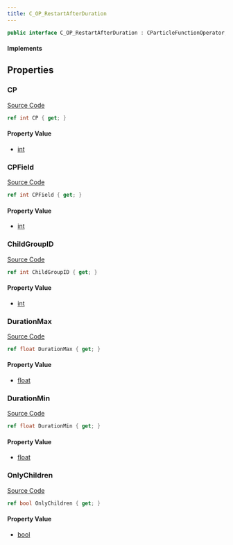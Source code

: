 ```yaml
---
title: C_OP_RestartAfterDuration
---
```


```csharp
public interface C_OP_RestartAfterDuration : CParticleFunctionOperator, CParticleFunction, ISchemaClass<CParticleFunction>, ISchemaClass<CParticleFunctionOperator>, ISchemaClass<C_OP_RestartAfterDuration>, ISchemaField, ISchemaClass, INativeHandle
```

#### Implements

## Properties

### CP

[Source Code](https://github.com/swiftly-solution/swiftlys2/blob/beta/managed/src/SwiftlyS2.Generated/Schemas/Interfaces/C_OP_RestartAfterDuration.cs#L20)

```csharp
ref int CP { get; }
```

#### Property Value

- [int](https://learn.microsoft.com/dotnet/api/system.int32)

### CPField

[Source Code](https://github.com/swiftly-solution/swiftlys2/blob/beta/managed/src/SwiftlyS2.Generated/Schemas/Interfaces/C_OP_RestartAfterDuration.cs#L22)

```csharp
ref int CPField { get; }
```

#### Property Value

- [int](https://learn.microsoft.com/dotnet/api/system.int32)

### ChildGroupID

[Source Code](https://github.com/swiftly-solution/swiftlys2/blob/beta/managed/src/SwiftlyS2.Generated/Schemas/Interfaces/C_OP_RestartAfterDuration.cs#L24)

```csharp
ref int ChildGroupID { get; }
```

#### Property Value

- [int](https://learn.microsoft.com/dotnet/api/system.int32)

### DurationMax

[Source Code](https://github.com/swiftly-solution/swiftlys2/blob/beta/managed/src/SwiftlyS2.Generated/Schemas/Interfaces/C_OP_RestartAfterDuration.cs#L18)

```csharp
ref float DurationMax { get; }
```

#### Property Value

- [float](https://learn.microsoft.com/dotnet/api/system.single)

### DurationMin

[Source Code](https://github.com/swiftly-solution/swiftlys2/blob/beta/managed/src/SwiftlyS2.Generated/Schemas/Interfaces/C_OP_RestartAfterDuration.cs#L16)

```csharp
ref float DurationMin { get; }
```

#### Property Value

- [float](https://learn.microsoft.com/dotnet/api/system.single)

### OnlyChildren

[Source Code](https://github.com/swiftly-solution/swiftlys2/blob/beta/managed/src/SwiftlyS2.Generated/Schemas/Interfaces/C_OP_RestartAfterDuration.cs#L26)

```csharp
ref bool OnlyChildren { get; }
```

#### Property Value

- [bool](https://learn.microsoft.com/dotnet/api/system.boolean)

